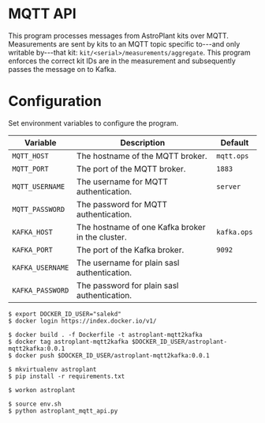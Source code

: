 # MQTT API
This program processes messages from AstroPlant kits over MQTT.
Measurements are sent by kits to an MQTT topic specific to---and only writable by---that kit: `kit/<serial>/measurements/aggregate`.
This program enforces the correct kit IDs are in the measurement and subsequently passes the message on to Kafka.

# Configuration
Set environment variables to configure the program.

| Variable | Description | Default |
|-|-|-|
| `MQTT_HOST` | The hostname of the MQTT broker. | `mqtt.ops` |
| `MQTT_PORT` | The port of the MQTT broker. | `1883` |
| `MQTT_USERNAME` | The username for MQTT authentication. | `server` |
| `MQTT_PASSWORD` | The password for MQTT authentication. | |
| `KAFKA_HOST` | The hostname of one Kafka broker in the cluster. | `kafka.ops` |
| `KAFKA_PORT` | The port of the Kafka broker. | `9092` |
| `KAFKA_USERNAME` | The username for plain sasl authentication. | |
| `KAFKA_PASSWORD` | The password for plain sasl authentication. | |

```shell
$ export DOCKER_ID_USER="salekd"
$ docker login https://index.docker.io/v1/

$ docker build . -f Dockerfile -t astroplant-mqtt2kafka
$ docker tag astroplant-mqtt2kafka $DOCKER_ID_USER/astroplant-mqtt2kafka:0.0.1
$ docker push $DOCKER_ID_USER/astroplant-mqtt2kafka:0.0.1
```

```shell
$ mkvirtualenv astroplant
$ pip install -r requirements.txt

$ workon astroplant

$ source env.sh
$ python astroplant_mqtt_api.py
```
